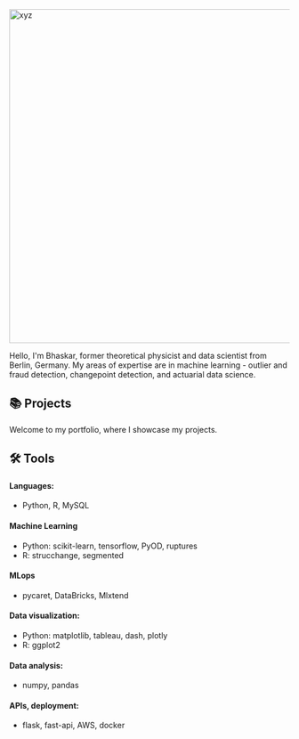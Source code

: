 <img width="600" alt="xyz" src="https://github.com/user-attachments/assets/1dd09fd2-90d7-4f78-b417-7f043dc96af2">


Hello, I'm Bhaskar, former theoretical physicist and data scientist from Berlin, Germany. My areas of expertise are in machine learning - outlier and fraud detection, changepoint detection, and actuarial data science.

## 📚 Projects

Welcome to my portfolio, where I showcase my projects.

## 🛠️ Tools

#### Languages:

* Python, R, MySQL

#### Machine Learning

* Python: scikit-learn, tensorflow, PyOD, ruptures
* R: strucchange, segmented

#### MLops

* pycaret, DataBricks, Mlxtend

#### Data visualization:

* Python: matplotlib, tableau, dash, plotly
* R: ggplot2

#### Data analysis:

* numpy, pandas

#### APIs, deployment:

* flask, fast-api, AWS, docker



<!--

Resources on creating a portfolio:
https://github.com/katiehuangx
https://github.com/katiehuangx/How-to-Create-a-GitHub-Portfolio/blob/main/README.md
https://github.com/katiehuangx/Portfolio-Guide/blob/main/README.md
https://www.dataquest.io/blog/building-and-presenting-your-data-portfolio/

**bhaskar-kamble/bhaskar-kamble** is a ✨ _special_ ✨ repository because its `README.md` (this file) appears on your GitHub profile.

Here are some ideas to get you started:

- 🔭 I’m currently working on ...
- 🌱 I’m currently learning ...
- 👯 I’m looking to collaborate on ...
- 🤔 I’m looking for help with ...
- 💬 Ask me about ...
- 📫 How to reach me: ...
- 😄 Pronouns: ...
- ⚡ Fun fact: ...
-->
